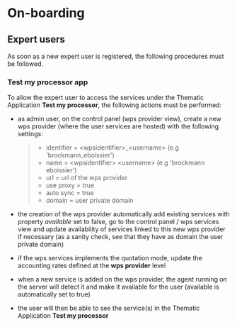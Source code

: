 # On-boarding

## Expert users

As soon as a new expert user is registered, the following procedures must be followed.

### Test my processor app

To allow the expert user to access the services under the Thematic Application **Test my processor**, the following actions must be performed:

- as admin user, on the control panel (wps provider view), create a new wps provider (where the user services are hosted) with the following settings:

  > - identifier = \<wpsidentifier>\_\<username> (e.g 'brockmann_eboissier')
  > - name = \<wpsidentifier> \<username> (e.g 'brockmann eboissier')
  > - url = url of the wps provider
  > - use proxy = true
  > - auto sync = true
  > - domain = user private domain

- the creation of the wps provider automatically add existing services with property *available* set to false, go to the control panel / wps services view and update availability of services linked to this new wps provider if necessary (as a sanity check, see that they have as domain the user private domain)

- if the wps services implements the quotation mode, update the accounting rates defined at the **wps provider** level

- when a new service is added on the wps provider, the agent running on the server will detect it and make it available for the user (available is automatically set to true)

- the user will then be able to see the service(s) in the Thematic Application **Test my processor**
